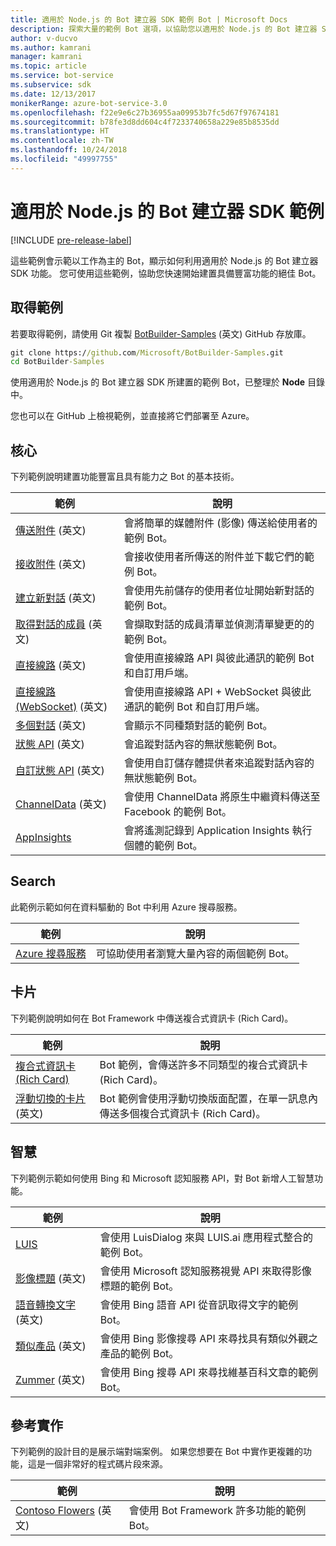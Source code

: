```yaml
---
title: 適用於 Node.js 的 Bot 建立器 SDK 範例 Bot | Microsoft Docs
description: 探索大量的範例 Bot 選項，以協助您以適用於 Node.js 的 Bot 建立器 SDK 開始開發 Bot。
author: v-ducvo
ms.author: kamrani
manager: kamrani
ms.topic: article
ms.service: bot-service
ms.subservice: sdk
ms.date: 12/13/2017
monikerRange: azure-bot-service-3.0
ms.openlocfilehash: f22e9e6c27b36955aa09953b7fc5d67f97674181
ms.sourcegitcommit: b78fe3d8dd604c4f7233740658a229e85b8535dd
ms.translationtype: HT
ms.contentlocale: zh-TW
ms.lasthandoff: 10/24/2018
ms.locfileid: "49997755"
---
```

# <a name="bot-builder-sdk-for-nodejs-samples"></a>適用於 Node.js 的 Bot 建立器 SDK 範例

[!INCLUDE [pre-release-label](../includes/pre-release-label-v3.md)]

這些範例會示範以工作為主的 Bot，顯示如何利用適用於 Node.js 的 Bot 建立器 SDK 功能。 您可使用這些範例，協助您快速開始建置具備豐富功能的絕佳 Bot。

## <a name="get-the-samples"></a>取得範例
若要取得範例，請使用 Git 複製 [BotBuilder-Samples](https://github.com/Microsoft/BotBuilder-Samples) \(英文\) GitHub 存放庫。

```cmd
git clone https://github.com/Microsoft/BotBuilder-Samples.git
cd BotBuilder-Samples
```

使用適用於 Node.js 的 Bot 建立器 SDK 所建置的範例 Bot，已整理於 **Node** 目錄中。

您也可以在 GitHub 上檢視範例，並直接將它們部署至 Azure。

## <a name="core"></a>核心
下列範例說明建置功能豐富且具有能力之 Bot 的基本技術。

範例 | 說明
------------ | ------------- 
[傳送附件](https://github.com/Microsoft/BotBuilder-Samples/tree/master/Node/core-SendAttachment) \(英文\) | 會將簡單的媒體附件 (影像) 傳送給使用者的範例 Bot。 
[接收附件](https://github.com/Microsoft/BotBuilder-Samples/tree/master/Node/core-ReceiveAttachment) \(英文\) | 會接收使用者所傳送的附件並下載它們的範例 Bot。 
[建立新對話](https://github.com/Microsoft/BotBuilder-Samples/tree/master/Node/core-CreateNewConversation) \(英文\)  | 會使用先前儲存的使用者位址開始新對話的範例 Bot。
[取得對話的成員](https://github.com/Microsoft/BotBuilder-Samples/tree/master/Node/core-GetConversationMembers) \(英文\) | 會擷取對話的成員清單並偵測清單變更的的範例 Bot。 
[直接線路](https://github.com/Microsoft/BotBuilder-Samples/tree/master/Node/core-DirectLine) \(英文\) | 會使用直接線路 API 與彼此通訊的範例 Bot 和自訂用戶端。 
[直接線路 (WebSocket)](https://github.com/Microsoft/BotBuilder-Samples/tree/master/Node/core-DirectLineWebSockets) \(英文\) | 會使用直接線路 API + WebSocket 與彼此通訊的範例 Bot 和自訂用戶端。 
[多個對話](https://github.com/Microsoft/BotBuilder-Samples/tree/master/Node/core-MultiDialogs) \(英文\) | 會顯示不同種類對話的範例 Bot。
[狀態 API](https://github.com/Microsoft/BotBuilder-Samples/tree/master/Node/core-State) \(英文\) | 會追蹤對話內容的無狀態範例 Bot。
[自訂狀態 API](https://github.com/Microsoft/BotBuilder-Samples/tree/master/Node/core-CustomState) \(英文\) | 會使用自訂儲存體提供者來追蹤對話內容的無狀態範例 Bot。
[ChannelData](https://github.com/Microsoft/BotBuilder-Samples/tree/master/Node/core-ChannelData) \(英文\) | 會使用 ChannelData 將原生中繼資料傳送至 Facebook 的範例 Bot。
[AppInsights](https://github.com/Microsoft/BotBuilder-Samples/tree/master/Node/core-AppInsights) | 會將遙測記錄到 Application Insights 執行個體的範例 Bot。

## <a name="search"></a>Search
此範例示範如何在資料驅動的 Bot 中利用 Azure 搜尋服務。

範例 | 說明
------------ | -------------
[Azure 搜尋服務](https://github.com/Microsoft/BotBuilder-Samples/tree/master/Node/demo-Search) | 可協助使用者瀏覽大量內容的兩個範例 Bot。


## <a name="cards"></a>卡片
下列範例說明如何在 Bot Framework 中傳送複合式資訊卡 (Rich Card)。

範例 | 說明
------------ | -------------
[複合式資訊卡 (Rich Card)](https://github.com/Microsoft/BotBuilder-Samples/tree/master/Node/cards-RichCards) | Bot 範例，會傳送許多不同類型的複合式資訊卡 (Rich Card)。
[浮動切換的卡片](https://github.com/Microsoft/BotBuilder-Samples/tree/master/Node/cards-CarouselCards) \(英文\) | Bot 範例會使用浮動切換版面配置，在單一訊息內傳送多個複合式資訊卡 (Rich Card)。

## <a name="intelligence"></a>智慧
下列範例示範如何使用 Bing 和 Microsoft 認知服務 API，對 Bot 新增人工智慧功能。

範例 | 說明
------------ | -------------
[LUIS](https://github.com/Microsoft/BotBuilder-Samples/tree/master/Node/intelligence-LUIS) | 會使用 LuisDialog 來與 LUIS.ai 應用程式整合的範例 Bot。
[影像標題](https://github.com/Microsoft/BotBuilder-Samples/tree/master/Node/intelligence-ImageCaption) \(英文\) | 會使用 Microsoft 認知服務視覺 API 來取得影像標題的範例 Bot。
[語音轉換文字](https://github.com/Microsoft/BotBuilder-Samples/tree/master/Node/intelligence-SpeechToText) \(英文\)  | 會使用 Bing 語音 API 從音訊取得文字的範例 Bot。
[類似產品](https://github.com/Microsoft/BotBuilder-Samples/tree/master/Node/intelligence-SimilarProducts) \(英文\) | 會使用 Bing 影像搜尋 API 來尋找具有類似外觀之產品的範例 Bot。 
[Zummer](https://github.com/Microsoft/BotBuilder-Samples/tree/master/Node/intelligence-Zummer) \(英文\) | 會使用 Bing 搜尋 API 來尋找維基百科文章的範例 Bot。

## <a name="reference-implementation"></a>參考實作
下列範例的設計目的是展示端對端案例。 如果您想要在 Bot 中實作更複雜的功能，這是一個非常好的程式碼片段來源。


範例 | 說明
------------ | -------------
[Contoso Flowers](https://github.com/Microsoft/BotBuilder-Samples/tree/master/Node/demo-ContosoFlowers) \(英文\) | 會使用 Bot Framework 許多功能的範例 Bot。

